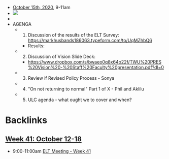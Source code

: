 - [October 15th, 2020](<October 15th, 2020.md>), 9-11am
- ![](https://firebasestorage.googleapis.com/v0/b/firescript-577a2.appspot.com/o/imgs%2Fapp%2Fchurchdogmatics%2FO9pg1Uas1E.png?alt=media&token=1681ee87-346b-45c1-a1fe-d7babc68a42f)
- 
- AGENGA
    - 1. Discussion of the results of the ELT Survey: https://markhusbands186063.typeform.com/to/UqMZhbQ6
        - Results:
    - 2. Discussion of Vision Slide Deck:
        - https://www.dropbox.com/s/bwaeo0q8x64o22f/TWU%20PRES%20Vision%20-%20Staff%20Faculty%20presentation.pdf?dl=0 
    - 3. Review if Revised Policy Process  - Sonya
    - 4. "On not returning to normal" Part 1 of X - Phil and Aklilu
    - 5. ULC agenda - what ought we to cover and when?

# Backlinks
## [Week 41: October 12-18](<Week 41: October 12-18.md>)
- 9:00-11:00am [ELT Meeting - Week 41](<ELT Meeting - Week 41.md>)

